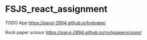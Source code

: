 # FSJS_react_assignment

TODO App 
https://parul-2894.github.io/todoapp/


Rock paper scissor 
https://parul-2894.github.io/rockpaperscissor/
